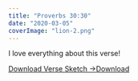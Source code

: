 ```yaml
---
title: "Proverbs 30:30"
date: "2020-03-05"
coverImage: "lion-2.png"
---
```


I love everything about this verse! 

[Download Verse Sketch ->](https://sketchysermons.com/wp-content/uploads/2020/08/lion-2.pdf)[Download](https://sketchysermons.com/wp-content/uploads/2020/08/lion-2.pdf)
